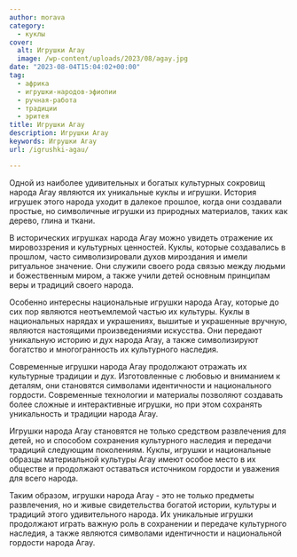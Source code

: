 ```yaml
---
author: morava
category:
  - куклы
cover:
  alt: Игрушки Агау
  image: /wp-content/uploads/2023/08/agay.jpg
date: "2023-08-04T15:04:02+00:00"
tag:
  - африка
  - игрушки-народов-эфиопии
  - ручная-работа
  - традиции
  - эритея
title: Игрушки Агау
description: Игрушки Агау
keywords: Игрушки Агау
url: /igrushki-agau/

---
```

Одной из наиболее удивительных и богатых культурных сокровищ народа Агау являются их уникальные куклы и игрушки. История игрушек этого народа уходит в далекое прошлое, когда они создавали простые, но символичные игрушки из природных материалов, таких как дерево, глина и ткани.

В исторических игрушках народа Агау можно увидеть отражение их мировоззрения и культурных ценностей. Куклы, которые создавались в прошлом, часто символизировали духов мироздания и имели ритуальное значение. Они служили своего рода связью между людьми и божественным миром, а также учили детей основным принципам веры и традиций своего народа.

Особенно интересны национальные игрушки народа Агау, которые до сих пор являются неотъемлемой частью их культуры. Куклы в национальных нарядах и украшениях, вышитые и украшенные вручную, являются настоящими произведениями искусства. Они передают уникальную историю и дух народа Агау, а также символизируют богатство и многогранность их культурного наследия.

Современные игрушки народа Агау продолжают отражать их культурные традиции и дух. Изготовленные с любовью и вниманием к деталям, они становятся символами идентичности и национального гордости. Современные технологии и материалы позволяют создавать более сложные и интерактивные игрушки, но при этом сохранять уникальность и традиции народа Агау.

Игрушки народа Агау становятся не только средством развлечения для детей, но и способом сохранения культурного наследия и передачи традиций следующим поколениям. Куклы, игрушки и национальные образцы материальной культуры Агау имеют особое место в их обществе и продолжают оставаться источником гордости и уважения для всего народа.

Таким образом, игрушки народа Агау \- это не только предметы развлечения, но и живые свидетельства богатой истории, культуры и традиций этого удивительного народа. Их уникальные игрушки продолжают играть важную роль в сохранении и передаче культурного наследия, а также являются символами идентичности и национальной гордости народа Агау.
